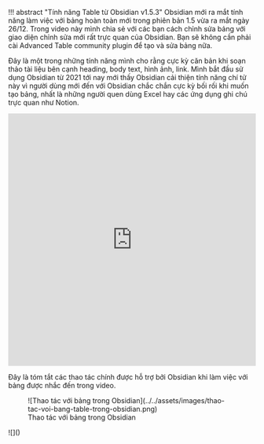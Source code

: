!!! abstract "Tính năng Table từ Obsidian v1.5.3"
	Obsidian mới ra mắt tính năng làm việc với bảng hoàn toàn mới trong phiên bản 1.5 vừa ra mắt ngày 26/12. Trong video này mình chia sẻ với các bạn cách chỉnh sửa bảng với giao diện chỉnh sửa mới rất trực quan của Obsidian. Bạn sẽ không cần phải cài Advanced Table community plugin để tạo và sửa bảng nữa. 

Đây là một trong những tính năng mình cho rằng cực kỳ căn bản khi soạn thảo tài liệu bên cạnh heading, body text, hình ảnh, link. Mình bắt đầu sử dụng Obsidian từ 2021 tới nay mới thấy Obsidian cải thiện tính năng chí tử này vì người dùng mới đến với Obsidian chắc chắn cực kỳ bối rối khi muốn tạo bảng, nhất là những người quen dùng Excel hay các ứng dụng ghi chú trực quan như Notion.

<div style="display: flex; justify-content: center;">
<iframe width="914" height="514"src="https://www.youtube.com/embed/hiZTW85T8jw?si=XWb23zbiI8-r57Qe" title="YouTube video player" frameborder="0" allow="accelerometer; autoplay; clipboard-write; encrypted-media; gyroscope; picture-in-picture; web-share" allowfullscreen></iframe>
</div>

Đây là tóm tắt các thao tác chính được hỗ trợ bởi Obsidian khi làm việc với bảng được nhắc đến trong video.
<figure markdown>
  ![Thao tác với bảng trong Obsidian](../../assets/images/thao-tac-voi-bang-table-trong-obsidian.png)
  <figcaption>Thao tác với bảng trong Obsidian</figcaption>
</figure>
![]()